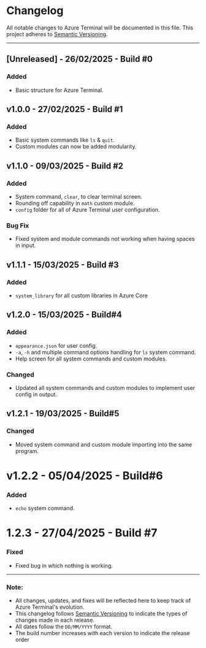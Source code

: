 # Changelog

All notable changes to Azure Terminal will be documented in this file. This project adheres to [Semantic Versioning](https://semver.org/).

---

## [Unreleased] - 26/02/2025 - Build #0
### Added
- Basic structure for Azure Terminal.

## v1.0.0 - 27/02/2025 - Build #1
### Added
- Basic system commands like `ls` & `quit`.
- Custom modules can now be added modularity.

## v1.1.0 - 09/03/2025 - Build #2
### Added
- System command, `clear`, to clear terminal screen.
- Rounding off capability in `math` custom module.
- `config` folder for all of Azure Terminal user configuration.
### Bug Fix
- Fixed system and module commands not working when having spaces in input.

## v1.1.1 - 15/03/2025 - Build #3
### Added
- `system_library` for all custom libraries in Azure Core

## v1.2.0 - 15/03/2025 - Build#4
### Added
- `appearance.json` for user config.
- `-a`, `-h` and multiple command options handling for `ls` system command.
- Help screen for all system commands and custom modules.
### Changed
- Updated all system commands and custom modules to implement user config in output.

## v1.2.1 - 19/03/2025 - Build#5
### Changed
- Moved system command and custom module importing into the same program.

# v1.2.2 - 05/04/2025 - Build#6
### Added
- `echo` system command.

# 1.2.3 - 27/04/2025 - Build #7
### Fixed
- Fixed bug in which nothing is working.

---

### Note:
- All changes, updates, and fixes will be reflected here to keep track of Azure Terminal's evolution.
- This changelog follows [Semantic Versioning](https://semver.org/) to indicate the types of changes made in each release.
- All dates follow the `DD/MM/YYYY` format.
- The build number increases with each version to indicate the release order
